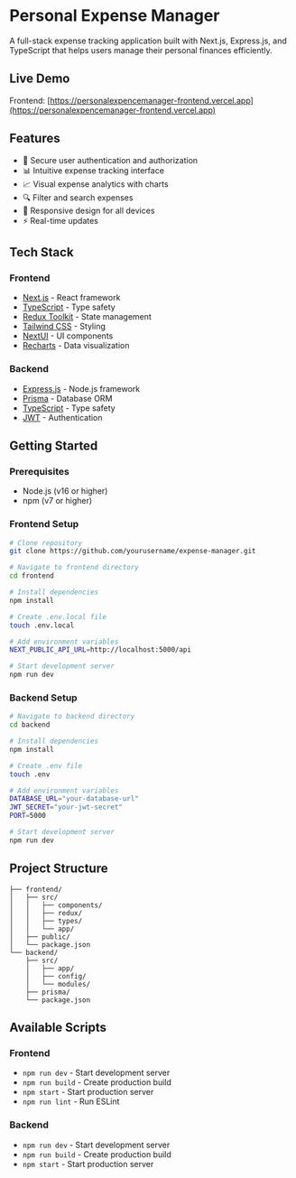 # Personal Expense Manager

A full-stack expense tracking application built with Next.js, Express.js, and TypeScript that helps users manage their personal finances efficiently.

## Live Demo

Frontend: [https://personalexpencemanager-frontend.vercel.app](https://personalexpencemanager-frontend.vercel.app)

## Features

- 🔐 Secure user authentication and authorization
- 📊 Intuitive expense tracking interface
- 📈 Visual expense analytics with charts
- 🔍 Filter and search expenses
- 📱 Responsive design for all devices
- ⚡ Real-time updates

## Tech Stack

### Frontend
- [Next.js](https://nextjs.org/) - React framework
- [TypeScript](https://www.typescriptlang.org/) - Type safety
- [Redux Toolkit](https://redux-toolkit.js.org/) - State management
- [Tailwind CSS](https://tailwindcss.com/) - Styling
- [NextUI](https://nextui.org/) - UI components
- [Recharts](https://recharts.org/) - Data visualization

### Backend
- [Express.js](https://expressjs.com/) - Node.js framework
- [Prisma](https://www.prisma.io/) - Database ORM
- [TypeScript](https://www.typescriptlang.org/) - Type safety
- [JWT](https://jwt.io/) - Authentication

## Getting Started

### Prerequisites
- Node.js (v16 or higher)
- npm (v7 or higher)

### Frontend Setup
```bash
# Clone repository
git clone https://github.com/yourusername/expense-manager.git

# Navigate to frontend directory
cd frontend

# Install dependencies
npm install

# Create .env.local file
touch .env.local

# Add environment variables
NEXT_PUBLIC_API_URL=http://localhost:5000/api

# Start development server
npm run dev
```

### Backend Setup
```bash
# Navigate to backend directory
cd backend

# Install dependencies
npm install

# Create .env file
touch .env

# Add environment variables
DATABASE_URL="your-database-url"
JWT_SECRET="your-jwt-secret"
PORT=5000

# Start development server
npm run dev
```

## Project Structure

```
├── frontend/
│   ├── src/
│   │   ├── components/
│   │   ├── redux/
│   │   ├── types/
│   │   └── app/
│   ├── public/
│   └── package.json
└── backend/
    ├── src/
    │   ├── app/
    │   ├── config/
    │   └── modules/
    ├── prisma/
    └── package.json
```

## Available Scripts

### Frontend
- `npm run dev` - Start development server
- `npm run build` - Create production build
- `npm start` - Start production server
- `npm run lint` - Run ESLint

### Backend
- `npm run dev` - Start development server
- `npm run build` - Create production build
- `npm start` - Start production server
